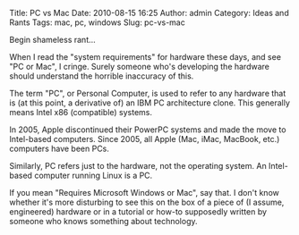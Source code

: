 Title: PC vs Mac
Date: 2010-08-15 16:25
Author: admin
Category: Ideas and Rants
Tags: mac, pc, windows
Slug: pc-vs-mac

Begin shameless rant...

When I read the "system requirements" for hardware these days, and see
"PC or Mac", I cringe. Surely someone who's developing the hardware
should understand the horrible inaccuracy of this.

The term "PC", or Personal Computer, is used to refer to any hardware
that is (at this point, a derivative of) an IBM PC architecture clone.
This generally means Intel x86 (compatible) systems.

In 2005, Apple discontinued their PowerPC systems and made the move to
Intel-based computers. Since 2005, all Apple (Mac, iMac, MacBook, etc.)
computers have been PCs.

Similarly, PC refers just to the hardware, not the operating system. An
Intel-based computer running Linux is a PC.

If you mean "Requires Microsoft Windows or Mac", say that. I don't know
whether it's more disturbing to see this on the box of a piece of (I
assume, engineered) hardware or in a tutorial or how-to supposedly
written by someone who knows something about technology.
